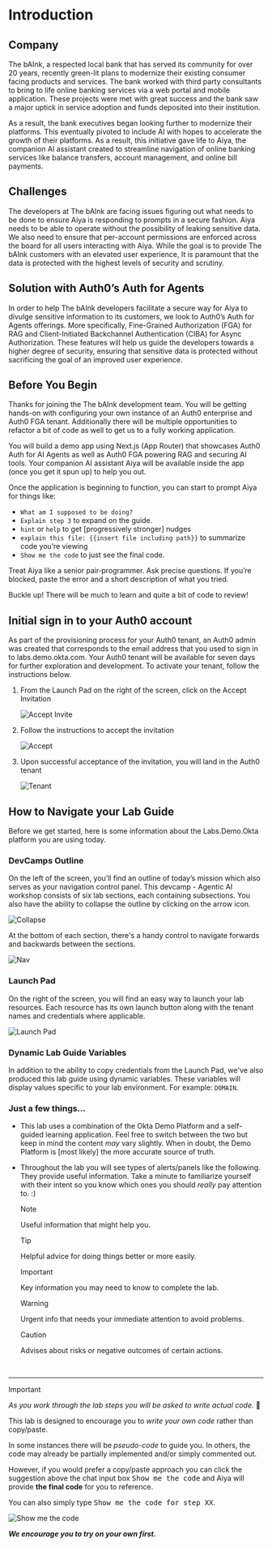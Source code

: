 # Introduction

## Company
The bAInk, a respected local bank that has served its community for over 20 years, recently green-lit plans to modernize their existing consumer facing products and services. The bank worked with third party consultants to bring to life online banking services via a web portal and mobile application. These projects were met with great success and the bank saw a major uptick in service adoption and funds deposited into their institution. 

As a result, the bank executives began looking further to modernize their platforms. This eventually pivoted to include AI with hopes to accelerate the growth of their platforms. As a result, this initiative gave life to Aiya, the companion AI assistant created to streamline navigation of online banking services like balance transfers, account management, and online bill payments. 

## Challenges
The developers at The bAInk are facing issues figuring out what needs to be done to ensure Aiya is responding to prompts in a secure fashion. Aiya needs to be able to operate without the possibility of leaking sensitive data. We also need to ensure that per-account permissions are enforced across the board for all users interacting with Aiya. While the goal is to provide The bAInk customers with an elevated user experience, It is paramount that the data is protected with the highest levels of security and scrutiny. 

## Solution with Auth0’s Auth for Agents
In order to help The bAInk developers facilitate a secure way for Aiya to divulge sensitive information to its customers, we look to Auth0’s Auth for Agents offerings. More specifically, Fine-Grained Authorization (FGA) for RAG and Client-Initiated Backchannel Authentication (CIBA) for Async Authorization. These features will help us guide the developers towards a higher degree of security, ensuring that sensitive data is protected without sacrificing the goal of an improved user experience. 

## Before You Begin
Thanks for joining the The bAInk development team. You will be getting hands-on with configuring your own instance of an Auth0 enterprise and Auth0 FGA tenant. Additionally there will be multiple opportunities to refactor a bit of code as well to get us to a fully working application. 

You will build a demo app using Next.js (App Router) that showcases Auth0 Auth for AI Agents as well as Auth0 FGA powering RAG and securing AI tools. Your companion AI assistant Aiya will be available inside the app (once you get it spun up) to help you out.

Once the application is beginning to function, you can start to prompt Aiya for things like:

* `What am I supposed to be doing?`
* `Explain step 3` to expand on the guide.
* `hint` or `help` to get [progressively stronger] nudges
* `explain this file: {{insert file including path}}` to summarize code you’re viewing
* `Show me the code` to just see the final code.

Treat Aiya like a senior pair‑programmer. Ask precise questions. If you’re blocked, paste the error and a short description of what you tried.

Buckle up! There will be much to learn and quite a bit of code to review!

## Initial sign in to your Auth0 account
As part of the provisioning process for your Auth0 tenant, an Auth0 admin was created that corresponds to the email address that you used to sign in to labs.demo.okta.com. Your Auth0 tenant will be available for seven days for further exploration and development. To activate your tenant, follow the instructions below.

1. From the Launch Pad on the right of the screen, click on the Accept Invitation

    ![Accept Invite](./assets/images/Intro/images/1.1a.png)

2. Follow the instructions to accept the invitation

    ![Accept](./assets/images/Intro/images/1.2a.png)

3. Upon successful acceptance of the invitation, you will land in the Auth0 tenant

    ![Tenant](./assets/images/Intro/images/1.3a.png)

## How to Navigate your Lab Guide
Before we get started, here is some information about the Labs.Demo.Okta platform you are using today.

### DevCamps Outline
On the left of the screen, you’ll find an outline of today’s mission which also serves as your navigation control panel. This devcamp - Agentic AI workshop consists of six lab sections, each containing subsections. You also have the ability to collapse the outline by clicking on the arrow icon.

![Collapse](./assets/images/Intro/images/2.1.png)

At the bottom of each section, there's a handy control to navigate forwards and backwards between the sections.

![Nav](./assets/images/Intro/images/2.2.png)

### Launch Pad
On the right of the screen, you will find an easy way to launch your lab resources. Each resource has its own launch button along with the tenant names and credentials where applicable.

![Launch Pad](./assets/images/Intro/images/2.3.png)

### Dynamic Lab Guide Variables
In addition to the ability to copy credentials from the Launch Pad, we've also produced this lab guide using dynamic variables. These variables will display values specific to your lab environment. For example: `DOMAIN`.

### Just a few things...

- This lab uses a combination of the Okta Demo Platform and a self-guided learning application. Feel free to switch between the two but keep in mind the content _may_ vary slightly. When in doubt, the Demo Platform is [most likely] the more accurate source of truth.

- Throughout the lab you will see types of alerts/panels like the following. They provide useful information. Take a minute to familiarize yourself with their intent so you know which ones you should _really_ pay attention to. :)

  > [!NOTE]
  > Useful information that might help you.

  > [!Tip]
  > Helpful advice for doing things better or more easily.

  > [!Important]
  > Key information you may need to know to complete the lab.

  > [!Warning]
  > Urgent info that needs your immediate attention to avoid problems.

  > [!Caution]
  > Advises about risks or negative outcomes of certain actions.

<br>

---
> [!IMPORTANT]
> *As you work through the lab steps you will be asked to write actual code.* 🙌
>
> This lab is designed to encourage you to *write your own code* rather than copy/paste.
>
> In some instances there will be *pseudo-code* to guide you. In others, the code may already be partially implemented and/or simply commented out.
>
> However, if you would prefer a copy/paste approach you can click the suggestion above the chat input box <kbd>Show me the code</kbd> and Aiya will provide **the final code** for you to reference.
>
> You can also simply type <kbd>Show me the code for step XX</kbd>.
>
> ![Show me the code](./assets/images/show-me-the-code.png)
>
> ***We encourage you to try on your own first.***